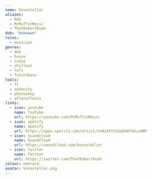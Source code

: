 ```yaml
---
name: Kovastellar
aliases:
  - Rob
  - MrMuffinMusic
  - ThatRobertDude
dob: "Unknown"
roles:
  - musician
genres:
  - dnb
  - house
  - indie
  - chillout
  - lofi
  - futurebass
tools:
  - fl
  - audacity
  - photoshop
  - aftereffects
links:
  - icon: youtube
    name: YouTube
    url: https://youtube.com/MrMuffinMusic
  - icon: spotify
    name: Spotify
    url: https://open.spotify.com/artist/2nNiAfY7iGaQVWf4XLo4BP
  - icon: soundcloud
    name: SoundCloud
    url: https://soundcloud.com/kovastellar
  - icon: twitter
    name: Twitter
    url: https://twitter.com/ThatRobertDude
colour: emerald
avatar: kovastellar.png
---
```

